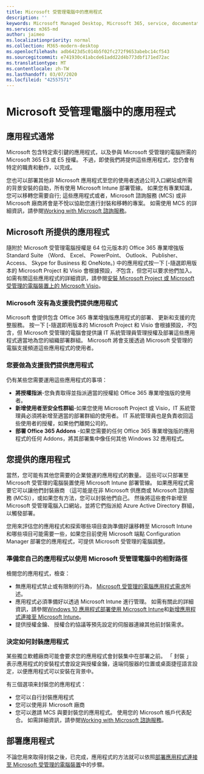 ```yaml
---
title: Microsoft 受管理電腦中的應用程式
description: ''
keywords: Microsoft Managed Desktop, Microsoft 365, service, documentation, Microsoft 受管理的電腦, Microsoft 365, 服務, 文件
ms.service: m365-md
author: jaimeo
ms.localizationpriority: normal
ms.collection: M365-modern-desktop
ms.openlocfilehash: adb6423d5c014b5f02fc272f9653abebc14cf543
ms.sourcegitcommit: e741930c41abcde61add22d4b773dbf171ed72ac
ms.translationtype: MT
ms.contentlocale: zh-TW
ms.lasthandoff: 03/07/2020
ms.locfileid: "42557571"
---
```

# <a name="apps-in-microsoft-managed-desktop"></a>Microsoft 受管理電腦中的應用程式

<!--This topic is the target for 2 "Learn more" links in the Admin Portal (aka.ms/app-overview;app-package); also target for link from Online resources (aka.ms/app-overviewmmd-app-prep) do not delete.-->

<!--Applications: supported/onboard/deployment -->
 
## <a name="apps-generally"></a>應用程式通常

Microsoft 包含特定索引鍵的應用程式，以及參與 Microsoft 受管理的電腦所需的 Microsoft 365 E3 或 E5 授權。 不過，即使我們將提供這些應用程式，您仍會有特定的職責和動作，以完成。

您也可以部署其他非 Microsoft 應用程式至您的使用者透過公司入口網站或所需的背景安裝的自助，所有使用 Microsoft Intune 部署管線。 如果您有專業知識，您可以移轉您需要自行; 這些應用程式或者，Microsoft 諮詢服務 (MCS) 或非 Microsoft 廠商將會是不悅以協助您進行封裝和移轉的專案。 如需使用 MCS 的詳細資訊，請參閱[Working with Microsoft 諮詢服務](apps-MCS.md)。


## <a name="apps-provided-by-microsoft"></a>Microsoft 所提供的應用程式

隨附於 Microsoft 受管理電腦授權是 64 位元版本的 Office 365 專業增強版 Standard Suite （Word、 Excel、 PowerPoint、 Outlook、 Publisher、 Access、 Skype for Business 和 OneNote。) 中的應用程式按一下 [-隨選即用版本的 Microsoft Project 和 Visio 會根據預設，*不*包含，但您可以要求他們加入。 如需有關這些應用程式的詳細資訊，請參閱[安裝 Microsoft Project 或 Microsoft 受管理的電腦裝置上的 Microsoft Visio](../get-started/project-visio.md)。

### <a name="what-microsoft-does-to-support-the-apps-we-provide"></a>Microsoft 沒有為支援我們提供應用程式

Microsoft 會提供包含 Office 365 專業增強版應用程式的部署、 更新和支援的完整服務。 按一下 [-隨選即用版本的 Microsoft Project 和 Visio 會根據預設，*不*包含，但 Microsoft 受管理的電腦會提供讓 IT 系統管理員管理授權及部署這些應用程式適當地為您的組織部署群組。 Microsoft 將會支援透過 Microsoft 受管理的電腦支援頻道這些應用程式的使用者。

### <a name="what-you-need-to-do-to-support-the-apps-we-provide"></a>您要做為支援我們提供應用程式

仍有某些您需要運用這些應用程式的事項：

- **將授權指派**-您負責取得並指派適當的授權給 Office 365 專業增強版的使用者。
- **新增使用者至安全性群組**-如果您使用 Microsoft Project 或 Visio，IT 系統管理員必須將新增至適當的部署群組的使用者。 IT 系統管理員也是負責收回這些使用者的授權，如果他們離開公司的。
- **部署 Office 365 Addons** -如果您需要的任何 Office 365 專業增強版的應用程式的任何 Addons，將其部署集中像任何其他 Windows 32 應用程式。 

## <a name="apps-you-provide"></a>您提供的應用程式

當然，您可能有其他您需要的企業營運的應用程式的數量。 這些可以只部署至 Microsoft 受管理的電腦裝置使用 Microsoft Intune 部署管線。 如果應用程式需要它可以讓他們封裝廠商 （這可能是在非 Microsoft 供應商或 Microsoft 諮詢服務 (MCS)），或如果您有方法，您可以封裝他們自己。 然後將這些套件新增至 Microsoft 受管理電腦入口網站，並將它們指派給 Azure Active Directory 群組，以觸發部署。 

您用來評估您的應用程式和探索哪些項目查詢準備好讓移轉至 Microsoft Intune 和哪些項目可能需要一些，如果您目前使用 Microsoft 端點 Configuration Manager 部署您的應用程式，可提供 Microsoft 受管理的電腦調整。


### <a name="preparing-your-own-apps-for-inclusion-in-microsoft-managed-desktop"></a>準備您自己的應用程式以使用 Microsoft 受管理電腦中的相對路徑
檢閱您的應用程式，檢查：

- 無應用程式禁止或有限制的行為， [Microsoft 受管理的電腦應用程式需求](https://aka.ms/app-req)所述。
- 應用程式必須準備好以透過 Microsoft Intune 進行管理。 如需有關此的詳細資訊，請參閱[Windows 10 應用程式部署使用 Microsoft Intune](https://docs.microsoft.com/intune/apps-windows-10-app-deploy)和[新增應用程式連接至 Microsoft Intune](https://docs.microsoft.com/intune/apps-add)。
- 提供授權金鑰、 授權合約協議等預先設定的伺服器連線其他前封裝需求。

### <a name="decide-how-to-package-apps"></a>決定如何封裝應用程式

某些獨立軟體廠商可能會要求您的應用程式會封裝集中在部署之前。 「 封裝 」 表示應用程式的安裝程式會設定與授權金鑰，遠端伺服器的位置或桌面捷徑語言設定，以便應用程式可以安裝在背景中。

有三個選項来封裝您的應用程式： 


- 您可以自行封裝應用程式
- 您可以使用非 Microsoft 廠商
- 您可以邀請 MCS 與要封裝您的應用程式。 使用您的 Microsoft 帳戶代表配合。 如需詳細資訊，請參閱[Working with Microsoft 諮詢服務](apps-MCS.md)。







## <a name="deploying-apps"></a>部署應用程式

不論您用來取得封裝之後，已完成，應用程式的方法就可以依照[部署應用程式連接至 Microsoft 受管理的電腦裝置](../get-started/deploy-apps.md)中的步驟。


